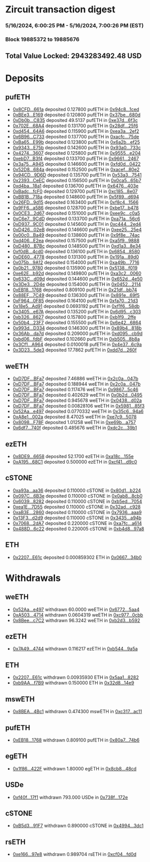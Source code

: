 # Zircuit transaction digest
### 5/16/2024, 6:00:25 PM - 5/16/2024, 7:00:26 PM (EST)
### Block 19885372 to 19885676

## Total Value Locked: 2943283492.48 USD

# Deposits
## pufETH
- [0x8CFD...661a](https://etherscan.io/address/0x8CFDb5a02E3C12bD9C48746e65f3CA3E3462661a) deposited 0.127800 pufETH in [0x94c8...1ced](https://etherscan.io/tx/0x8CFDb5a02E3C12bD9C48746e65f3CA3E3462661a)
- [0xBEe3...E169](https://etherscan.io/address/0xBEe3F88B8C7D6368cE2b6EC567e7D3Cce49EE169) deposited 0.120800 pufETH in [0x37be...680d](https://etherscan.io/tx/0xBEe3F88B8C7D6368cE2b6EC567e7D3Cce49EE169)
- [0xDb0b...C835](https://etherscan.io/address/0xDb0b86F3E97D22cE1C67F683f700cD0E478DC835) deposited 49.5137 pufETH in [0xe37d...6f3c](https://etherscan.io/tx/0xDb0b86F3E97D22cE1C67F683f700cD0E478DC835)
- [0x702E...68A4](https://etherscan.io/address/0x702E1e4126262D5e103B194dBBE181648C1568A4) deposited 0.131700 pufETH in [0x28df...25f6](https://etherscan.io/tx/0x702E1e4126262D5e103B194dBBE181648C1568A4)
- [0xd454...64A6](https://etherscan.io/address/0xd454fa21992C81b273b30534a228311Ee70464A6) deposited 0.115900 pufETH in [0xea3a...2ef2](https://etherscan.io/tx/0xd454fa21992C81b273b30534a228311Ee70464A6)
- [0x6B96...C733](https://etherscan.io/address/0x6B96D8E50E4f9d3c27C3EF0F7a2e79b8C15CC733) deposited 0.137700 pufETH in [0xacfc...75de](https://etherscan.io/tx/0x6B96D8E50E4f9d3c27C3EF0F7a2e79b8C15CC733)
- [0xBa65...E99b](https://etherscan.io/address/0xBa651222Ad01Ef7964048B2b57Edd14a5E70E99b) deposited 0.123800 pufETH in [0x6a2b...ef25](https://etherscan.io/tx/0xBa651222Ad01Ef7964048B2b57Edd14a5E70E99b)
- [0x9343...E75b](https://etherscan.io/address/0x934336dBDDB8f4219490C56ba71B8b066F46E75b) deposited 0.142600 pufETH in [0x93a0...733c](https://etherscan.io/tx/0x934336dBDDB8f4219490C56ba71B8b066F46E75b)
- [0x4274...3607](https://etherscan.io/address/0x4274b9ED23EF316e054b0424eeb0bb20804F3607) deposited 0.125800 pufETH in [0x9555...e204](https://etherscan.io/tx/0x4274b9ED23EF316e054b0424eeb0bb20804F3607)
- [0xebD7...B3f4](https://etherscan.io/address/0xebD78F027829eeE273C96b7eDD24De02C7C6B3f4) deposited 0.133700 pufETH in [0x9661...2467](https://etherscan.io/tx/0xebD78F027829eeE273C96b7eDD24De02C7C6B3f4)
- [0x3a75...A945](https://etherscan.io/address/0x3a7537Bfff66Ab72b4C2339333d764eE2714A945) deposited 0.146600 pufETH in [0xfd0d...0422](https://etherscan.io/tx/0x3a7537Bfff66Ab72b4C2339333d764eE2714A945)
- [0x52D8...684a](https://etherscan.io/address/0x52D855D074D19709Beb0D8c98579dfe56829684a) deposited 0.152500 pufETH in [0xacef...80e2](https://etherscan.io/tx/0x52D855D074D19709Beb0D8c98579dfe56829684a)
- [0x94CD...9D6D](https://etherscan.io/address/0x94CD593daF60bfEd17b39496B4D511911e7c9D6D) deposited 0.135700 pufETH in [0x53a3...7541](https://etherscan.io/tx/0x94CD593daF60bfEd17b39496B4D511911e7c9D6D)
- [0x2393...CeEC](https://etherscan.io/address/0x2393051e5a006740aD92C5bD8A4b0C761b48CeEC) deposited 0.156500 pufETH in [0x0ca5...65b7](https://etherscan.io/tx/0x2393051e5a006740aD92C5bD8A4b0C761b48CeEC)
- [0xd4ba...18a1](https://etherscan.io/address/0xd4baE379fc3DAe6aDeCFd546A8EB74eAD44C18a1) deposited 0.136700 pufETH in [0x6476...403e](https://etherscan.io/tx/0xd4baE379fc3DAe6aDeCFd546A8EB74eAD44C18a1)
- [0xBadc...fcF0](https://etherscan.io/address/0xBadcCb9d203377b541EC36db3D75Cd6dD919fcF0) deposited 0.129700 pufETH in [0xc185...8e07](https://etherscan.io/tx/0xBadcCb9d203377b541EC36db3D75Cd6dD919fcF0)
- [0xBB1B...718a](https://etherscan.io/address/0xBB1B77789048946fFAfe77C70FA15e8df923718a) deposited 0.148600 pufETH in [0x5f89...d694](https://etherscan.io/tx/0xBB1B77789048946fFAfe77C70FA15e8df923718a)
- [0x26FD...9d15](https://etherscan.io/address/0x26FD30266e31f92AD90a1DD754Fe342FbA199d15) deposited 0.163400 pufETH in [0xf8c4...1566](https://etherscan.io/tx/0x26FD30266e31f92AD90a1DD754Fe342FbA199d15)
- [0x9FF6...a586](https://etherscan.io/address/0x9FF610bb3fb01C36Ae40a9e4E853d646418Da586) deposited 0.128700 pufETH in [0xbe17...b478](https://etherscan.io/tx/0x9FF610bb3fb01C36Ae40a9e4E853d646418Da586)
- [0x0CE3...2d67](https://etherscan.io/address/0x0CE3D52bae44A38545Fc7cE18682D8Cf5EC42d67) deposited 0.151000 pufETH in [0xee9c...c0a5](https://etherscan.io/tx/0x0CE3D52bae44A38545Fc7cE18682D8Cf5EC42d67)
- [0xC6e7...9CdD](https://etherscan.io/address/0xC6e79e2Fd9618D7fa3e694165Dd900480a7f9CdD) deposited 0.133700 pufETH in [0xa71a...56c6](https://etherscan.io/tx/0xC6e79e2Fd9618D7fa3e694165Dd900480a7f9CdD)
- [0xD937...9C01](https://etherscan.io/address/0xD93730f9308785da84c153b09A3404e4f46A9C01) deposited 0.145600 pufETH in [0xc444...2ed4](https://etherscan.io/tx/0xD93730f9308785da84c153b09A3404e4f46A9C01)
- [0xD426...02eB](https://etherscan.io/address/0xD426c48718e5D78A8e06f2a46Da7B8EEdF1402eB) deposited 0.146600 pufETH in [0xee25...25e4](https://etherscan.io/tx/0xD426c48718e5D78A8e06f2a46Da7B8EEdF1402eB)
- [0x00c0...Ba49](https://etherscan.io/address/0x00c070F17221Cbde825eAa54B02abECC56a9Ba49) deposited 0.138600 pufETH in [0x9f8e...74ac](https://etherscan.io/tx/0x00c070F17221Cbde825eAa54B02abECC56a9Ba49)
- [0xd406...E2ea](https://etherscan.io/address/0xd4065CfD524eD7372965cF5B89924b912649E2ea) deposited 0.157500 pufETH in [0xa5f9...9888](https://etherscan.io/tx/0xd4065CfD524eD7372965cF5B89924b912649E2ea)
- [0xD480...B7Bc](https://etherscan.io/address/0xD4805b95DF45e1f991d9Bd083446306EFcaFB7Bc) deposited 0.148500 pufETH in [0xd1a3...8e34](https://etherscan.io/tx/0xD4805b95DF45e1f991d9Bd083446306EFcaFB7Bc)
- [0xf0dB...4cd0](https://etherscan.io/address/0xf0dB2d97f1A8D202224eb0c5e126880d5f934cd0) deposited 0.136100 pufETH in [0x6854...8580](https://etherscan.io/tx/0xf0dB2d97f1A8D202224eb0c5e126880d5f934cd0)
- [0xDE60...4778](https://etherscan.io/address/0xDE602f492bACeDA5907acB8cCAb16c12Eb9e4778) deposited 0.131300 pufETH in [0x191a...89d0](https://etherscan.io/tx/0xDE602f492bACeDA5907acB8cCAb16c12Eb9e4778)
- [0x075b...9A12](https://etherscan.io/address/0x075b96187450275385F5aB87D7f5144AE1579A12) deposited 0.154000 pufETH in [0xa49b...7716](https://etherscan.io/tx/0x075b96187450275385F5aB87D7f5144AE1579A12)
- [0x0b21...9780](https://etherscan.io/address/0x0b21ccE9fe9A4d56b68548B97f0964F1Cef69780) deposited 0.135900 pufETH in [0x5138...f019](https://etherscan.io/tx/0x0b21ccE9fe9A4d56b68548B97f0964F1Cef69780)
- [0xe62E...b92d](https://etherscan.io/address/0xe62ED631f0865c80EA1fcBc1aa5B91fAc0C1b92d) deposited 0.149800 pufETH in [0xa3c2...0060](https://etherscan.io/tx/0xe62ED631f0865c80EA1fcBc1aa5B91fAc0C1b92d)
- [0x633C...d09d](https://etherscan.io/address/0x633C21F6DBC0b9d72f0D7D0471897B87f64Dd09d) deposited 0.144600 pufETH in [0x652d...4e50](https://etherscan.io/tx/0x633C21F6DBC0b9d72f0D7D0471897B87f64Dd09d)
- [0x3De3...2D4e](https://etherscan.io/address/0x3De30AD05C9c62a3E0019af876b3224507072D4e) deposited 0.154000 pufETH in [0x0452...2114](https://etherscan.io/tx/0x3De30AD05C9c62a3E0019af876b3224507072D4e)
- [0xEB18...1768](https://etherscan.io/address/0xEB18C95D461b49000084016A2FF5a07a735D1768) deposited 0.809100 pufETH in [0x21df...bb74](https://etherscan.io/tx/0xEB18C95D461b49000084016A2FF5a07a735D1768)
- [0x88EF...7C49](https://etherscan.io/address/0x88EF275cdc96185cF334C4d1A18f467e66Fc7C49) deposited 0.136300 pufETH in [0x891e...69f5](https://etherscan.io/tx/0x88EF275cdc96185cF334C4d1A18f467e66Fc7C49)
- [0xF964...0F85](https://etherscan.io/address/0xF9646D63E45282f360C34BC0d802C91355Ba0F85) deposited 0.164100 pufETH in [0xfa70...21d3](https://etherscan.io/tx/0xF9646D63E45282f360C34BC0d802C91355Ba0F85)
- [0x18e5...Ad91](https://etherscan.io/address/0x18e5c3773AC153371b82a9e68b463078C580Ad91) deposited 0.0693192 pufETH in [0xf1f6...58db](https://etherscan.io/tx/0x18e5c3773AC153371b82a9e68b463078C580Ad91)
- [0x3405...e67A](https://etherscan.io/address/0x34053D3dbB19a9190B3e2387548dEC87cfb9e67A) deposited 0.135200 pufETH in [0x6d95...c303](https://etherscan.io/tx/0x34053D3dbB19a9190B3e2387548dEC87cfb9e67A)
- [0xb326...8627](https://etherscan.io/address/0xb326697c24cAA2989335309c3A17cDB64A838627) deposited 0.157800 pufETH in [0xb1f9...2ffe](https://etherscan.io/tx/0xb326697c24cAA2989335309c3A17cDB64A838627)
- [0x50b4...23F7](https://etherscan.io/address/0x50b43B0d3e1089977dcdfBaC829998C5abCd23F7) deposited 0.155500 pufETH in [0x6e42...6864](https://etherscan.io/tx/0x50b43B0d3e1089977dcdfBaC829998C5abCd23F7)
- [0x993d...D334](https://etherscan.io/address/0x993dB70366F05020808B2D2453ae0E75069BD334) deposited 0.146300 pufETH in [0x89b4...818b](https://etherscan.io/tx/0x993dB70366F05020808B2D2453ae0E75069BD334)
- [0x36Ab...da7d](https://etherscan.io/address/0x36Ab15acdCF57DD92c10c503BcA7c92DDeD8da7d) deposited 0.209000 pufETH in [0xd095...cb9d](https://etherscan.io/tx/0x36Ab15acdCF57DD92c10c503BcA7c92DDeD8da7d)
- [0xbd06...fdbF](https://etherscan.io/address/0xbd06e15FE70D4d90D27Ad0c060723D9A79DffdbF) deposited 0.102660 pufETH in [0xb505...8b8a](https://etherscan.io/tx/0xbd06e15FE70D4d90D27Ad0c060723D9A79DffdbF)
- [0x3Cf1...A964](https://etherscan.io/address/0x3Cf16cec209Cb4DA236e7d7141279c707b3fA964) deposited 0.0100018 pufETH in [0x4e37...6c9a](https://etherscan.io/tx/0x3Cf16cec209Cb4DA236e7d7141279c707b3fA964)
- [0x3D23...5de3](https://etherscan.io/address/0x3D23b4F11E8FB46a48BC554cFe11ccFe5D9C5de3) deposited 17.7862 pufETH in [0xdd7d...260f](https://etherscan.io/tx/0x3D23b4F11E8FB46a48BC554cFe11ccFe5D9C5de3)
## weETH
- [0xD7DF...BFa7](https://etherscan.io/address/0xD7DF7E085214743530afF339aFC420c7c720BFa7) deposited 7.46886 weETH in [0x2c0a...047b](https://etherscan.io/tx/0xD7DF7E085214743530afF339aFC420c7c720BFa7)
- [0xD7DF...BFa7](https://etherscan.io/address/0xD7DF7E085214743530afF339aFC420c7c720BFa7) deposited 0.188944 weETH in [0x2c0a...047b](https://etherscan.io/tx/0xD7DF7E085214743530afF339aFC420c7c720BFa7)
- [0xD7DF...BFa7](https://etherscan.io/address/0xD7DF7E085214743530afF339aFC420c7c720BFa7) deposited 0.117476 weETH in [0x9867...5c46](https://etherscan.io/tx/0xD7DF7E085214743530afF339aFC420c7c720BFa7)
- [0xD7DF...BFa7](https://etherscan.io/address/0xD7DF7E085214743530afF339aFC420c7c720BFa7) deposited 0.402629 weETH in [0x0b2d...0495](https://etherscan.io/tx/0xD7DF7E085214743530afF339aFC420c7c720BFa7)
- [0xD7DF...BFa7](https://etherscan.io/address/0xD7DF7E085214743530afF339aFC420c7c720BFa7) deposited 0.945678 weETH in [0x0438...d02a](https://etherscan.io/tx/0xD7DF7E085214743530afF339aFC420c7c720BFa7)
- [0xD7DF...BFa7](https://etherscan.io/address/0xD7DF7E085214743530afF339aFC420c7c720BFa7) deposited 0.00828106 weETH in [0x5981...85f3](https://etherscan.io/tx/0xD7DF7E085214743530afF339aFC420c7c720BFa7)
- [0x52Aa...e497](https://etherscan.io/address/0x52Aa899454998Be5b000Ad077a46Bbe360F4e497) deposited 0.0770332 weETH in [0x35c6...94a6](https://etherscan.io/tx/0x52Aa899454998Be5b000Ad077a46Bbe360F4e497)
- [0xA8e1...002a](https://etherscan.io/address/0xA8e1E7b094A5A70aa622b826AC266868CEca002a) deposited 8.47025 weETH in [0xe7c9...5078](https://etherscan.io/tx/0xA8e1E7b094A5A70aa622b826AC266868CEca002a)
- [0x8098...F78F](https://etherscan.io/address/0x8098ee175a2ba1347C7EF6ab2650e67cF41FF78F) deposited 1.01258 weETH in [0xe69b...a757](https://etherscan.io/tx/0x8098ee175a2ba1347C7EF6ab2650e67cF41FF78F)
- [0x6df7...740f](https://etherscan.io/address/0x6df76ab70A4a8499551A062c4bFac48250De740f) deposited 0.485676 weETH in [0xdc2c...39b1](https://etherscan.io/tx/0x6df76ab70A4a8499551A062c4bFac48250De740f)
## ezETH
- [0x8DE9...6658](https://etherscan.io/address/0x8DE9A361DFc60b2478861c15Fa140c6f82676658) deposited 52.1700 ezETH in [0xa18c...155e](https://etherscan.io/tx/0x8DE9A361DFc60b2478861c15Fa140c6f82676658)
- [0xA195...68C1](https://etherscan.io/address/0xA195ea3C5BB4df15412b986f7Aa0Df23e47468C1) deposited 0.500000 ezETH in [0xcf41...d9c0](https://etherscan.io/tx/0xA195ea3C5BB4df15412b986f7Aa0Df23e47468C1)
## cSTONE
- [0xa93a...aa36](https://etherscan.io/address/0xa93a39F8415CF752363b589ab18aEEadC46caa36) deposited 0.110000 cSTONE in [0x80d1...b224](https://etherscan.io/tx/0xa93a39F8415CF752363b589ab18aEEadC46caa36)
- [0x097C...6B3e](https://etherscan.io/address/0x097C91862a3CB5c7AB381005275451fdF1456B3e) deposited 0.110000 cSTONE in [0x0ab8...8cb0](https://etherscan.io/tx/0x097C91862a3CB5c7AB381005275451fdF1456B3e)
- [0x6039...8282](https://etherscan.io/address/0x603962beE80678f6C5b0CbE33705Ec40512F8282) deposited 0.110000 cSTONE in [0xb5ed...7054](https://etherscan.io/tx/0x603962beE80678f6C5b0CbE33705Ec40512F8282)
- [0xea1E...7D55](https://etherscan.io/address/0xea1E41414ACd44aE0FB16F5BD15955479A0C7D55) deposited 0.110000 cSTONE in [0x32ad...c928](https://etherscan.io/tx/0xea1E41414ACd44aE0FB16F5BD15955479A0C7D55)
- [0xaB3E...2860](https://etherscan.io/address/0xaB3E854Be1dF6E13cB5ceBadD372a57Ba4742860) deposited 0.110000 cSTONE in [0x7936...aaa9](https://etherscan.io/tx/0xaB3E854Be1dF6E13cB5ceBadD372a57Ba4742860)
- [0x13F3...d2d9](https://etherscan.io/address/0x13F3CA996DF9288587543078dc4DDE9E1e96d2d9) deposited 0.110000 cSTONE in [0x3435...a94b](https://etherscan.io/tx/0x13F3CA996DF9288587543078dc4DDE9E1e96d2d9)
- [0x7068...2dA7](https://etherscan.io/address/0x7068625b097aBdC82aDc34421F3194d89A662dA7) deposited 0.220000 cSTONE in [0xa7fc...a614](https://etherscan.io/tx/0x7068625b097aBdC82aDc34421F3194d89A662dA7)
- [0x488D...6c22](https://etherscan.io/address/0x488D4CAE745cF975EcaE86813AB3B77CF3636c22) deposited 0.220005 cSTONE in [0xb4d8...97a8](https://etherscan.io/tx/0x488D4CAE745cF975EcaE86813AB3B77CF3636c22)
## ETH
- [0x2207...E61c](https://etherscan.io/address/0x2207100Ddc2Ae24B07fb77ff173f084a81d2E61c) deposited 0.000859302 ETH in [0x0667...34b0](https://etherscan.io/tx/0x2207100Ddc2Ae24B07fb77ff173f084a81d2E61c)
# Withdrawals
## weETH
- [0x52Aa...e497](https://etherscan.io/address/0x52Aa899454998Be5b000Ad077a46Bbe360F4e497) withdrawn 60.0000 weETH in [0x6772...5aa4](https://etherscan.io/tx/0x52Aa899454998Be5b000Ad077a46Bbe360F4e497)
- [0xA503...4714](https://etherscan.io/address/0xA503451e52eeC23f7F6af175f94249C3dADe4714) withdrawn 0.0604319 weETH in [0xc977...0cbb](https://etherscan.io/tx/0xA503451e52eeC23f7F6af175f94249C3dADe4714)
- [0x8Bee...c7C2](https://etherscan.io/address/0x8Beee20319C7879F025bd1E18156CAABd247c7C2) withdrawn 96.3242 weETH in [0xb2d3...b592](https://etherscan.io/tx/0x8Beee20319C7879F025bd1E18156CAABd247c7C2)
## ezETH
- [0x7A49...4744](https://etherscan.io/address/0x7A493Be5c2ce014cD049Bf178a1ac0Db1B434744) withdrawn 0.116217 ezETH in [0xb544...9a5a](https://etherscan.io/tx/0x7A493Be5c2ce014cD049Bf178a1ac0Db1B434744)
## ETH
- [0x2207...E61c](https://etherscan.io/address/0x2207100Ddc2Ae24B07fb77ff173f084a81d2E61c) withdrawn 0.00935930 ETH in [0x5aa1...8282](https://etherscan.io/tx/0x2207100Ddc2Ae24B07fb77ff173f084a81d2E61c)
- [0xb9AA...f7B9](https://etherscan.io/address/0xb9AAd7fb7D0854a4bD55Cca2c8c606fDA499f7B9) withdrawn 0.150000 ETH in [0x32d8...14e9](https://etherscan.io/tx/0xb9AAd7fb7D0854a4bD55Cca2c8c606fDA499f7B9)
## mswETH
- [0x8BEA...4Bc1](https://etherscan.io/address/0x8BEA91B9d68D17B6114344a1076250191D394Bc1) withdrawn 0.474300 mswETH in [0xc317...ac11](https://etherscan.io/tx/0x8BEA91B9d68D17B6114344a1076250191D394Bc1)
## pufETH
- [0xEB18...1768](https://etherscan.io/address/0xEB18C95D461b49000084016A2FF5a07a735D1768) withdrawn 0.809100 pufETH in [0x80a7...74b6](https://etherscan.io/tx/0xEB18C95D461b49000084016A2FF5a07a735D1768)
## egETH
- [0x1f86...422F](https://etherscan.io/address/0x1f865985612069458ECe0EE63a3Ea47B886B422F) withdrawn 1.80000 egETH in [0x8cb8...48cd](https://etherscan.io/tx/0x1f865985612069458ECe0EE63a3Ea47B886B422F)
## USDe
- [0xf40f...17f1](https://etherscan.io/address/0xf40fCbaDF7E5b025F28a759C84700F31E46217f1) withdrawn 793.000 USDe in [0x738f...172e](https://etherscan.io/tx/0xf40fCbaDF7E5b025F28a759C84700F31E46217f1)
## cSTONE
- [0xB5d3...91F7](https://etherscan.io/address/0xB5d34ABB6DE0BB68C5fA6066741e364b426091F7) withdrawn 0.890000 cSTONE in [0x4994...3dc1](https://etherscan.io/tx/0xB5d34ABB6DE0BB68C5fA6066741e364b426091F7)
## rsETH
- [0xe166...97e8](https://etherscan.io/address/0xe166F96f6e3Bb3805B5c349a7E6b2B89caDC97e8) withdrawn 0.989704 rsETH in [0xcf04...fd0d](https://etherscan.io/tx/0xe166F96f6e3Bb3805B5c349a7E6b2B89caDC97e8)
